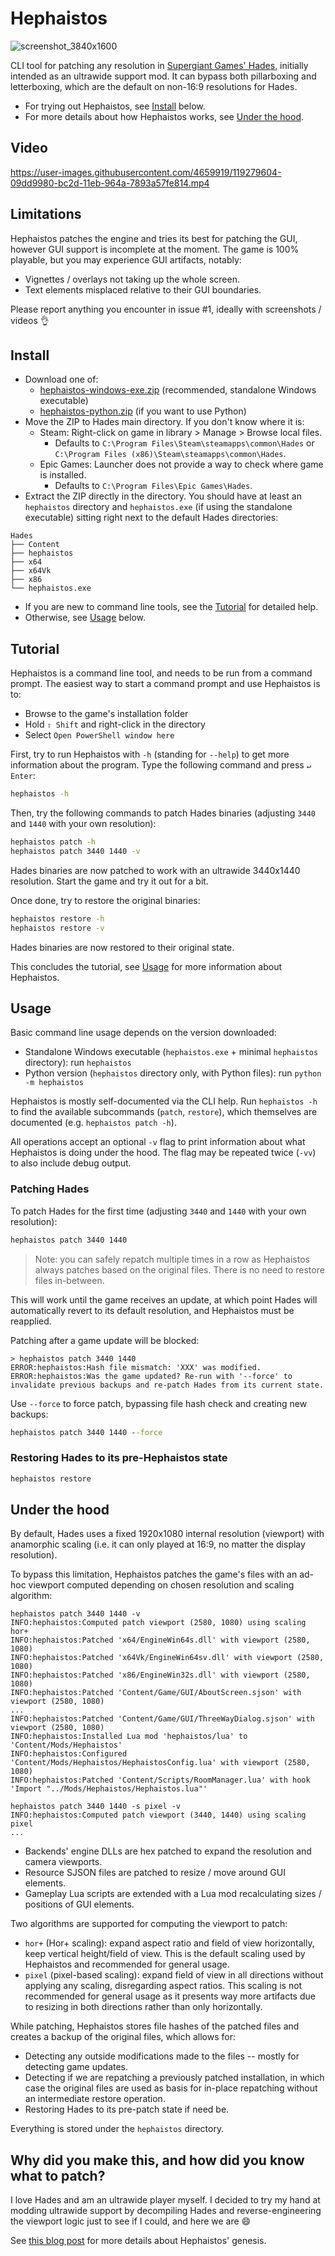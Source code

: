 # Hephaistos

![screenshot_3840x1600](https://user-images.githubusercontent.com/4659919/119279618-1cf06980-bc2d-11eb-8185-5915cbeda1e4.png)

CLI tool for patching any resolution in [Supergiant Games' Hades](https://store.steampowered.com/app/1145360/Hades/), initially intended as an ultrawide support mod.
It can bypass both pillarboxing and letterboxing, which are the default on non-16:9 resolutions for Hades.

- For trying out Hephaistos, see [Install](#install) below.
- For more details about how Hephaistos works, see [Under the hood](#under-the-hood).

## Video

https://user-images.githubusercontent.com/4659919/119279604-09dd9980-bc2d-11eb-964a-7893a57fe814.mp4

## Limitations

Hephaistos patches the engine and tries its best for patching the GUI, however GUI support is incomplete at the moment.
The game is 100% playable, but you may experience GUI artifacts, notably:

- Vignettes / overlays not taking up the whole screen.
- Text elements misplaced relative to their GUI boundaries.

Please report anything you encounter in issue #1, ideally with screenshots / videos&nbsp;👌

## Install

- Download one of:
  - [hephaistos-windows-exe.zip](https://github.com/nbusseneau/hephaistos/releases/latest/download/hephaistos-windows-exe.zip) (recommended, standalone Windows executable)
  - [hephaistos-python.zip](https://github.com/nbusseneau/hephaistos/releases/latest/download/hephaistos-python.zip) (if you want to use Python)
- Move the ZIP to Hades main directory. If you don't know where it is:
  - Steam: Right-click on game in library > Manage > Browse local files.
    - Defaults to `C:\Program Files\Steam\steamapps\common\Hades` or `C:\Program Files (x86)\Steam\steamapps\common\Hades`.
  - Epic Games: Launcher does not provide a way to check where game is installed.
    - Defaults to `C:\Program Files\Epic Games\Hades`.
- Extract the ZIP directly in the directory. You should have at least an `hephaistos` directory and `hephaistos.exe` (if using the standalone executable) sitting right next to the default Hades directories:

```
Hades
├── Content
├── hephaistos
├── x64
├── x64Vk
├── x86
└── hephaistos.exe
```

- If you are new to command line tools, see the [Tutorial](#tutorial) for detailed help.
- Otherwise, see [Usage](#usage) below.

## Tutorial

Hephaistos is a command line tool, and needs to be run from a command prompt.
The easiest way to start a command prompt and use Hephaistos is to:

- Browse to the game's installation folder
- Hold `⇧ Shift` and right-click in the directory
- Select `Open PowerShell window here`

First, try to run Hephaistos with `-h` (standing for `--help`) to get more information about the program. Type the following command and press `↵ Enter`:

```bat
hephaistos -h
```

Then, try the following commands to patch Hades binaries (adjusting `3440` and `1440` with your own resolution):

```bat
hephaistos patch -h
hephaistos patch 3440 1440 -v
```

Hades binaries are now patched to work with an ultrawide 3440x1440 resolution.
Start the game and try it out for a bit.

Once done, try to restore the original binaries:

```bat
hephaistos restore -h
hephaistos restore -v
```

Hades binaries are now restored to their original state.

This concludes the tutorial, see [Usage](#usage) for more information about Hephaistos.

## Usage

Basic command line usage depends on the version downloaded:

- Standalone Windows executable (`hephaistos.exe` + minimal `hephaistos` directory): run `hephaistos`
- Python version (`hephaistos` directory only, with Python files): run `python -m hephaistos`

Hephaistos is mostly self-documented via the CLI help.
Run `hephaistos -h` to find the available subcommands (`patch`, `restore`), which themselves are documented (e.g. `hephaistos patch -h`).

All operations accept an optional `-v` flag to print information about what Hephaistos is doing under the hood. The flag may be repeated twice (`-vv`) to also include debug output.

### Patching Hades

To patch Hades for the first time (adjusting `3440` and `1440` with your own resolution):

```bat
hephaistos patch 3440 1440
```

> Note: you can safely repatch multiple times in a row as Hephaistos always patches based on the original files. There is no need to restore files in-between.

This will work until the game receives an update, at which point Hades will automatically revert to its default resolution, and Hephaistos must be reapplied.

Patching after a game update will be blocked:

```console
> hephaistos patch 3440 1440
ERROR:hephaistos:Hash file mismatch: 'XXX' was modified.
ERROR:hephaistos:Was the game updated? Re-run with '--force' to invalidate previous backups and re-patch Hades from its current state.
```

Use `--force` to force patch, bypassing file hash check and creating new backups:

```bat
hephaistos patch 3440 1440 --force
```

### Restoring Hades to its pre-Hephaistos state

```bat
hephaistos restore
```

## Under the hood

By default, Hades uses a fixed 1920x1080 internal resolution (viewport) with anamorphic scaling (i.e. it can only played at 16:9, no matter the display resolution).

To bypass this limitation, Hephaistos patches the game's files with an ad-hoc viewport computed depending on chosen resolution and scaling algorithm:

```console
hephaistos patch 3440 1440 -v
INFO:hephaistos:Computed patch viewport (2580, 1080) using scaling hor+
INFO:hephaistos:Patched 'x64/EngineWin64s.dll' with viewport (2580, 1080)
INFO:hephaistos:Patched 'x64Vk/EngineWin64sv.dll' with viewport (2580, 1080)
INFO:hephaistos:Patched 'x86/EngineWin32s.dll' with viewport (2580, 1080)
INFO:hephaistos:Patched 'Content/Game/GUI/AboutScreen.sjson' with viewport (2580, 1080)
...
INFO:hephaistos:Patched 'Content/Game/GUI/ThreeWayDialog.sjson' with viewport (2580, 1080)
INFO:hephaistos:Installed Lua mod 'hephaistos/lua' to 'Content/Mods/Hephaistos'
INFO:hephaistos:Configured 'Content/Mods/Hephaistos/HephaistosConfig.lua' with viewport (2580, 1080)
INFO:hephaistos:Patched 'Content/Scripts/RoomManager.lua' with hook 'Import "../Mods/Hephaistos/Hephaistos.lua"'

hephaistos patch 3440 1440 -s pixel -v
INFO:hephaistos:Computed patch viewport (3440, 1440) using scaling pixel
...
```

- Backends' engine DLLs are hex patched to expand the resolution and camera viewports.
- Resource SJSON files are patched to resize / move around GUI elements.
- Gameplay Lua scripts are extended with a Lua mod recalculating sizes / positions of GUI elements.

Two algorithms are supported for computing the viewport to patch:

- `hor+` (Hor+ scaling): expand aspect ratio and field of view horizontally, keep vertical height/field of view. This is the default scaling used by Hephaistos and recommended for general usage.
- `pixel` (pixel-based scaling): expand field of view in all directions without applying any scaling, disregarding aspect ratios. This scaling is not recommended for general usage as it presents way more artifacts due to resizing in both directions rather than only horizontally.

While patching, Hephaistos stores file hashes of the patched files and creates a backup of the original files, which allows for:

- Detecting any outside modifications made to the files -- mostly for detecting game updates.
- Detecting if we are repatching a previously patched installation, in which case the original files are used as basis for in-place repatching without an intermediate restore operation.
- Restoring Hades to its pre-patch state if need be.

Everything is stored under the `hephaistos` directory.

## Why did you make this, and how did you know what to patch?

I love Hades and am an ultrawide player myself.
I decided to try my hand at modding ultrawide support by decompiling Hades and reverse-engineering the viewport logic just to see if I could, and here we are 😄

See [this blog post](https://nicolas.busseneau.fr/en/blog/2021/04/hades-ultrawide-mod) for more details about Hephaistos' genesis.
